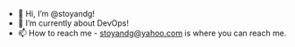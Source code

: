 - 👋 Hi, I’m @stoyandg!
- 🌱 I’m currently about DevOps!
- 📫 How to reach me - stoyandg@yahoo.com is where you can reach me.

<!---
stoyandg/stoyandg is a ✨ special ✨ repository because its `README.md` (this file) appears on your GitHub profile.
You can click the Preview link to take a look at your changes.
--->
